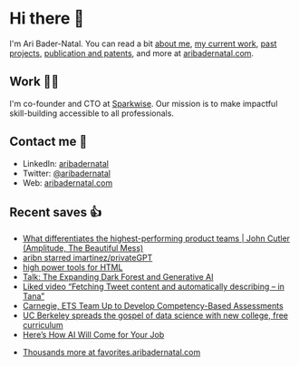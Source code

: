 # Hi there  👋

I'm Ari Bader-Natal. You can read a bit [about me](https://aribadernatal.com), [my current work](https://aribadernatal.com/projects/Sparkwise/), [past projects](https://aribadernatal.com/projects/), [publication and patents](https://aribadernatal.com/publications), and more at [aribadernatal.com](https://aribadernatal.com).

## Work  👨‍💻

I'm co-founder and CTO at [Sparkwise](https://sparkwise.co). Our mission is to make impactful skill-building accessible to all professionals.

## Contact me  💬 

- LinkedIn: [aribadernatal](https://linkedin.com/in/aribadernatal)
- Twitter: [@aribadernatal](https://twitter.com/aribadernatal)
- Web: [aribadernatal.com](https://aribadernatal.com)

## Recent saves  👍

<!--START_SECTION:feed-->
* [What differentiates the highest-performing product teams | John Cutler (Amplitude, The Beautiful Mess)](https:&#x2F;&#x2F;favorites.aribadernatal.com&#x2F;pocket-favorites&#x2F;2023&#x2F;05&#x2F;what-differentiates-the-highest-performing-product-teams-john-cutler-amplitude-the-beautiful-mess&#x2F;)
* [aribn starred imartinez&#x2F;privateGPT](https:&#x2F;&#x2F;favorites.aribadernatal.com&#x2F;github-favorites&#x2F;2023&#x2F;05&#x2F;aribn-starred-imartinez-privategpt&#x2F;)
* [high power tools for HTML](https:&#x2F;&#x2F;favorites.aribadernatal.com&#x2F;pocket-favorites&#x2F;2023&#x2F;05&#x2F;high-power-tools-for-html&#x2F;)
* [Talk: The Expanding Dark Forest and Generative AI](https:&#x2F;&#x2F;favorites.aribadernatal.com&#x2F;pocket-favorites&#x2F;2023&#x2F;05&#x2F;talk-the-expanding-dark-forest-and-generative-ai&#x2F;)
* [Liked video “Fetching Tweet content and automatically describing – in Tana”](https:&#x2F;&#x2F;favorites.aribadernatal.com&#x2F;likes-on-youtube&#x2F;2023&#x2F;05&#x2F;liked-video-fetching-tweet-content-and-automatically-describing-in-tana&#x2F;)
* [Carnegie, ETS Team Up to Develop Competency-Based Assessments](https:&#x2F;&#x2F;favorites.aribadernatal.com&#x2F;pocket-favorites&#x2F;2023&#x2F;05&#x2F;carnegie-ets-team-up-to-develop-competency-based-assessments&#x2F;)
* [UC Berkeley spreads the gospel of data science with new college, free curriculum](https:&#x2F;&#x2F;favorites.aribadernatal.com&#x2F;pocket-favorites&#x2F;2023&#x2F;05&#x2F;uc-berkeley-spreads-the-gospel-of-data-science-with-new-college-free-curriculum&#x2F;)
* [Here’s How AI Will Come for Your Job](https:&#x2F;&#x2F;favorites.aribadernatal.com&#x2F;pocket-favorites&#x2F;2023&#x2F;05&#x2F;heres-how-ai-will-come-for-your-job&#x2F;)
<!--END_SECTION:feed-->
* [Thousands more at favorites.aribadernatal.com](https://favorites.aribadernatal.com)
